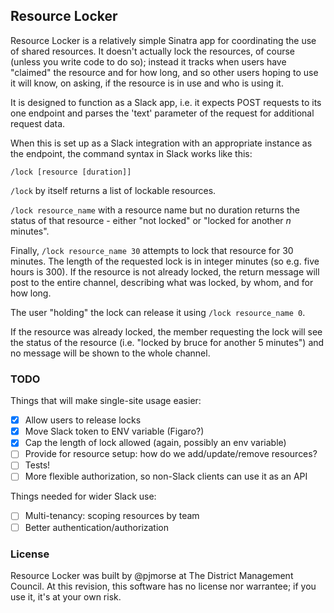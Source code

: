 ## Resource Locker

Resource Locker is a relatively simple Sinatra app for coordinating the use of shared resources. It doesn't actually lock the resources, of course (unless you write code to do so); instead it tracks when users have "claimed" the resource and for how long, and so other users hoping to use it will know, on asking, if the resource is in use and who is using it.

It is designed to function as a Slack app, i.e. it expects POST requests to its one endpoint and parses the 'text' parameter of the request for additional request data.

When this is set up as a Slack integration with an appropriate instance as the endpoint, the command syntax in Slack works like this:

    /lock [resource [duration]]

`/lock` by itself returns a list of lockable resources.

`/lock resource_name` with a resource name but no duration returns the status of that resource - either "not locked" or "locked for another _n_ minutes".

Finally, `/lock resource_name 30` attempts to lock that resource for 30 minutes. The length of the requested lock is in integer minutes (so e.g. five hours is 300). If the resource is not already locked, the return message will post to the entire channel, describing what was locked, by whom, and for how long.

The user "holding" the lock can release it using `/lock resource_name 0`.

If the resource was already locked, the member requesting the lock will see the status of the resource (i.e. "locked by bruce for another 5 minutes") and no message will be shown to the whole channel.

### TODO

Things that will make single-site usage easier:

* [x] Allow users to release locks
* [x] Move Slack token to ENV variable (Figaro?)
* [x] Cap the length of lock allowed (again, possibly an env variable)
* [ ] Provide for resource setup: how do we add/update/remove resources?
* [ ] Tests!
* [ ] More flexible authorization, so non-Slack clients can use it as an API

Things needed for wider Slack use:

* [ ] Multi-tenancy: scoping resources by team
* [ ] Better authentication/authorization
 
### License

Resource Locker was built by @pjmorse at The District Management Council. At this revision, this software has no license nor warrantee; if you use it, it's at your own risk.
